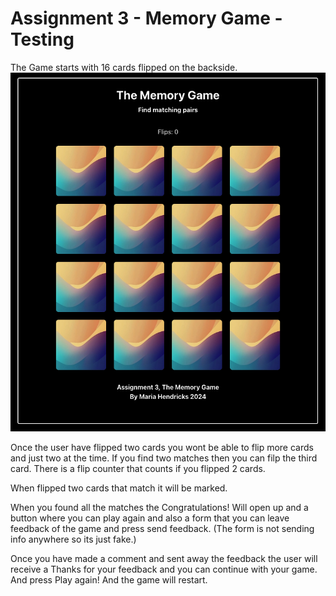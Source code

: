 # Assignment 3 - Memory Game - Testing

The Game starts with 16 cards flipped on the backside. 
![1](/public/ReadMe/1.png)

Once the user have flipped two cards you wont be able to flip more cards and just two at the time. If you find two matches then you can filp the third card.
There is a flip counter that counts if you flipped 2 cards.


When flipped two cards that match it will be marked.


When you found all the matches the Congratulations! Will open up and a button where you can play again and also a form that you can leave feedback of the game and press send feedback. 
(The form is not sending info anywhere so its just fake.)


Once you have made a comment and sent away the feedback the user will receive a Thanks for your feedback and you can continue with your game. And press Play again! And the game will restart.


